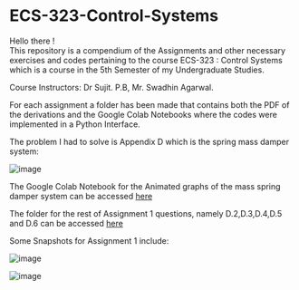 # ECS-323-Control-Systems

Hello there ! <br/>
This repository is a compendium of the Assignments and other necessary exercises and codes pertaining to the course ECS-323 : Control Systems which is a course in the 5th Semester of my Undergraduate Studies.

Course Instructors: Dr Sujit. P.B, Mr. Swadhin Agarwal.

For each assignment a folder has been made that contains both the PDF of the derivations and the Google Colab Notebooks where the codes were implemented in a Python Interface.

The problem I had to solve is Appendix D which is the spring mass damper system:


![image](https://user-images.githubusercontent.com/68393451/134778919-33dc52f2-e9bf-4fbd-9695-b88a8e44cdc4.png)




The Google Colab Notebook for the Animated graphs of the mass spring damper system can be accessed [here](https://github.com/DRA-chaos/ECS-323-Control-Systems/blob/main/Assignment%201/Animation_of_Mass_Spring_Damper_System_D_2.ipynb)

The folder for the rest of Assignment 1 questions, namely D.2,D.3,D.4,D.5 and D.6 can be accessed [here](https://github.com/DRA-chaos/ECS-323-Control-Systems/tree/main/Assignment%201)


Some Snapshots for Assignment 1 include:

![image](https://user-images.githubusercontent.com/68393451/134781113-26c4e74b-c0fc-4bd1-9888-53a4ba4f6de1.png)




![image](https://user-images.githubusercontent.com/68393451/134778949-31c898db-d40c-4ed0-9a37-65c9d7b43f2d.png)




